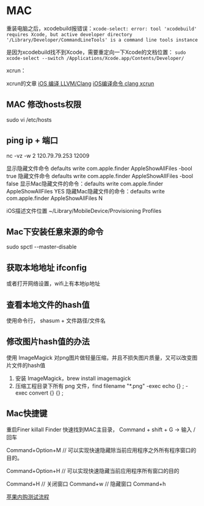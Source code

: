 # MAC 
重装电脑之后，xcodebuild报错误：`xcode-select: error: tool 'xcodebuild' requires Xcode, but active developer directory '/Library/Developer/CommandLineTools' is a command line tools instance`

是因为xcodebuild找不到Xcode，需要重定向一下Xcode的文档位置：
 `sudo xcode-select --switch /Applications/Xcode.app/Contents/Developer/`

 xcrun：

 xcrun的文章
 [iOS 编译 LLVM/Clang](https://www.zybuluo.com/qidiandasheng/note/1076130)
 [iOS编译命令 clang xcrun](https://www.jianshu.com/p/80240af0bac6)

 ## MAC 修改hosts权限
sudo vi /etc/hosts

## ping ip + 端口
nc -vz -w 2 120.79.79.253 12009


显示隐藏文件命令  defaults write com.apple.finder AppleShowAllFiles -bool true
隐藏文件命令      defaults write com.apple.finder AppleShowAllFiles -bool false
显示Mac隐藏文件的命令：defaults write com.apple.finder AppleShowAllFiles  YES
隐藏Mac隐藏文件的命令：defaults write com.apple.finder AppleShowAllFiles  N


iOS描述文件位置
~/Library/MobileDevice/Provisioning Profiles


## Mac下安装任意来源的命令
sudo spctl --master-disable

## 获取本地地址 ifconfig
或者打开网络设置，wifi上有本地ip地址

## 查看本地文件的hash值
使用命令行， shasum + 文件路径/文件名

## 修改图片hash值的办法
使用 ImageMagick 对png图片做轻量压缩，并且不损失图片质量，又可以改变图片文件的hash值
1. 安装 ImageMagick，brew install imagemagick
2. 压缩工程目录下所有 png 文件，find filename "*.png" -exec echo {} \; -exec convert {} {} \;

## Mac快捷键
重启Finer  killall Finder
快速找到MAC主目录， Command + shift + G  ->  输入 /  回车

Command+Option+M
//  可以实现快速隐藏除当前应用程序之外所有程序窗口的目的。

Command+Option+H
//  可以实现快速隐藏当前应用程序所有窗口的目的

Command+H
//  关闭窗口
Command+w
// 隐藏窗口
Command+h


[苹果内购测试流程](https://developer.apple.com/documentation/storekit/in-app_purchase/testing_in-app_purchases_with_sandbox)